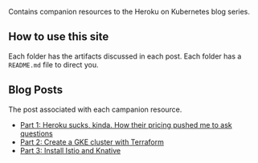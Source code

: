 Contains companion resources to the Heroku on Kubernetes blog series.

## How to use this site

Each folder has the artifacts discussed in each post. Each folder has a `README.md` file to direct you.

## Blog Posts

The post associated with each campanion resource.

- [Part 1: Heroku sucks, kinda. How their pricing pushed me to ask questions](https://www.stevennatera.com/heroku-sucks-kinda-how-their-pricing-pushed-me-to-ask-questions/)
- [Part 2: Create a GKE cluster with Terraform](https://www.stevennatera.com/build-your-own-heroku-with-kubernetes-part-2-create-a-gke-cluster-with-terraform/)
- [Part 3: Install Istio and Knative](https://www.stevennatera.com/build-your-own-heroku-with-kubernetes-part-3-install-istio-and-knative/)
